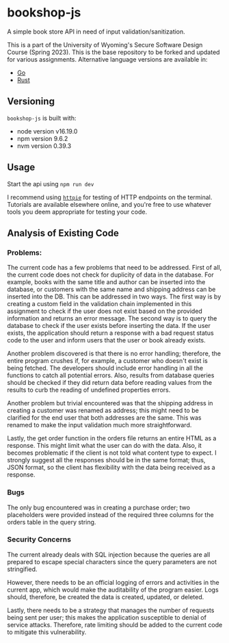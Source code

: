 # bookshop-js

A simple book store API in need of input validation/sanitization.

This is a part of the University of Wyoming's Secure Software Design Course (Spring 2023). This is the base repository to be forked and updated for various assignments. Alternative language versions are available in:

- [Go](https://github.com/andey-robins/bookshop-go)
- [Rust](https://github.com/andey-robins/bookshop-rs)

## Versioning

`bookshop-js` is built with:

- node version v16.19.0
- npm version 9.6.2
- nvm version 0.39.3

## Usage

Start the api using `npm run dev`

I recommend using [`httpie`](https://httpie.io) for testing of HTTP endpoints on the terminal. Tutorials are available elsewhere online, and you're free to use whatever tools you deem appropriate for testing your code.

## Analysis of Existing Code
### Problems:
The current code has a few problems that need to be addressed. 
First of all, the current code does not check for duplicity of data in the database. For example, books with the same title and author can be inserted into the database, or customers with the same name and shipping address can be inserted into the DB. This can be addressed in two ways. The first way is by creating a custom field in the validation chain implemented in this assignment to check if the user does not exist based on the provided information and returns an error message. The second way is to query the database to check if the user exists before inserting the data. If the user exists, the application should return a response with a bad request status code to the user and inform users that the user or book already exists. 

Another problem discovered is that there is no error handling; therefore, the entire program crushes if, for example, a customer who doesn't exist is being fetched. The developers should include error handling in all the functions to catch all potential errors. Also, results from database queries should be checked if they did return data before reading values from the results to curb the reading of undefined properties errors. 

Another problem but trivial encountered was that the shipping address in creating a customer was renamed as address; this might need to be clarified for the end user that both addresses are the same. This was renamed to make the input validation much more straightforward.

Lastly, the get order function in the orders file returns an entire HTML as a response. This might limit what the user can do with the data. Also, it becomes problematic if the client is not told what content type to expect. I strongly suggest all the responses should be in the same format; thus, JSON format, so the client has flexibility with the data being received as a response.

### Bugs
The only bug encountered was in creating a purchase order; two placeholders were provided instead of the required three columns for the orders table in the query string.

### Security Concerns
The current already deals with SQL injection because the queries are all prepared to escape special characters since the query parameters are not stringified.

However, there needs to be an official logging of errors and activities in the current app, which would make the auditability of the program easier. Logs should, therefore, be created the data is created, updated, or deleted.

Lastly, there needs to be a strategy that manages the number of requests being sent per user; this makes the application susceptible to denial of service attacks. Therefore, rate limiting should be added to the current code to mitigate this vulnerability. 